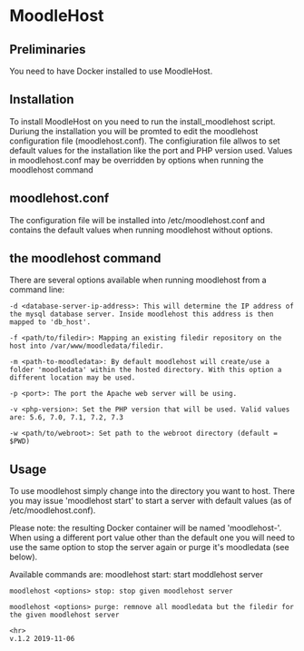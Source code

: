 # MoodleHost

## Preliminaries
You need to have Docker installed to use MoodleHost.

## Installation
To install MoodleHost on you need to run the install_moodlehost script. Duriung the installation you will be promted to edit the moodlehost configuration file (moodlehost.conf). The configiuration file allwos to set default values for the installation like the port and PHP version used. Values in moodlehost.conf may be overridden by options when running the moodlehost command

## moodlehost.conf
The configuration file will be installed into /etc/moodlehost.conf and contains the default values when running moodlehost without options.

## the moodlehost command
There are several options available when running moodlehost from a command line:

	-d <database-server-ip-address>: This will determine the IP address of the mysql database server. Inside moodlehost this address is then mapped to 'db_host'.

	-f <path/to/filedir>: Mapping an existing filedir repository on the host into /var/www/moodledata/filedir.

	-m <path-to-moodledata>: By default moodlehost will create/use a folder 'moodledata' within the hosted directory. With this option a different location may be used.

	-p <port>: The port the Apache web server will be using.

	-v <php-version>: Set the PHP version that will be used. Valid values are: 5.6, 7.0, 7.1, 7.2, 7.3

	-w <path/to/webroot>: Set path to the webroot directory (default = $PWD)

## Usage
To use moodlehost simply change into the directory you want to host. There you may issue 'moodlehost start' to start a server with default values (as of /etc/moodlehost.conf).

Please note: the resulting Docker container will be named 'moodlehost-<port>'. When using a different port value other than the default one you will need to use the same option to stop the server again or purge it's moodledata (see below).

Available commands are:
	moodlehost <options> start: start moddlehost server

	moodlehost <options> stop: stop given moodlehost server

	moodlehost <options> purge: remnove all moodledata but the filedir for the given moodlehost server

	<hr>
	v.1.2 2019-11-06
